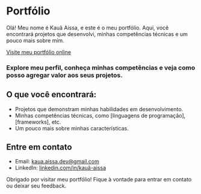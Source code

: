 ﻿# Portfólio

Olá! Meu nome é Kauã Aissa, e este é o meu portfólio. Aqui, você encontrará projetos que desenvolvi, minhas competências técnicas e um pouco mais sobre mim.

[Visite meu portfólio online](mailto:kaua.aissa.dev@gmail.com)

### Explore meu perfil, conheça minhas competências e veja como posso agregar valor aos seus projetos.

## O que você encontrará:

- Projetos que demonstram minhas habilidades em desenvolvimento.
- Minhas competências técnicas, como [linguagens de programação], [frameworks], etc.
- Um pouco mais sobre minhas características.

## Entre em contato

- Email: [kaua.aissa.dev@gmail.com](mailto:kaua.aissa.dev@gmail.com)
- LinkedIn: [linkedin.com/in/kauã-aissa](https://www.linkedin.com/in/kauã-aissa-b89089343/)

Obrigado por visitar meu portfólio! Fique à vontade para entrar em contato ou deixar seu feedback.
